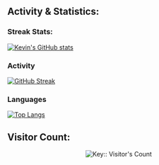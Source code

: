 ## Activity & Statistics:
 ### Streak Stats:
[![Kevin's GitHub stats](https://github-readme-stats.vercel.app/api?username=kevintanjc&theme=jolly)](https://github.com/anuraghazra/github-readme-stats)

### Activity
[![GitHub Streak](https://github-readme-streak-stats.herokuapp.com/?user=kevintanjc&theme=jolly)](https://git.io/streak-stats)

### Languages
[![Top Langs](https://github-readme-stats.vercel.app/api/top-langs/?username=kevintanjc&layout=compact&langs_count=7&theme=jolly)](https://github.com/anuraghazra/github-readme-stats)

## Visitor Count:
<p align="center"> 
  <img src="https://profile-counter.deno.dev/kevintanjc/count.svg" alt="Key:: Visitor's Count" />
</p>
